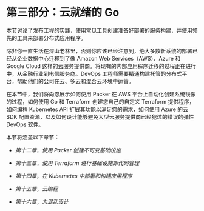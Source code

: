 # 第三部分：云就绪的 Go

本节讨论了发布工程的实践，使用常见工具创建准备好部署的服务构建，并使用领先的工具来部署分布式应用程序。

除非你一直生活在深山老林里，否则你应该已经注意到，绝大多数新系统的部署已经从企业数据中心迁移到了像 Amazon Web Services（AWS）、Azure 和 Google Cloud 这样的云服务提供商。将现有的内部应用程序迁移的过程正在进行中，从金融行业到电信服务商。DevOps 工程师需要精通构建托管的分布式平台，帮助他们的公司在云、多云和混合云环境中运营。

在本节中，我们将向您展示如何使用 Packer 在 AWS 平台上自动化创建系统镜像的过程，如何使用 Go 和 Terraform 创建您自己的自定义 Terraform 提供程序，如何编程 Kubernetes API 扩展其功能以满足您的需求，如何使用 Azure 的云 SDK 配置资源，以及如何设计能够避免大型云服务提供商已经犯过的错误的弹性 DevOps 软件。

本节将涵盖以下章节：

+   *第十二章*，*使用 Packer 创建不可变基础设施*

+   *第十三章*，*使用 Terraform 进行基础设施即代码管理*

+   *第十四章*，*在 Kubernetes 中部署和构建应用程序*

+   *第十五章*，*云编程*

+   *第十六章*，*为混乱设计*
